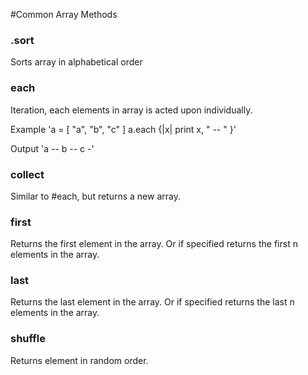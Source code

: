 #Common Array Methods

### .sort
Sorts array in alphabetical order

### each
Iteration, each elements in array is acted upon individually.

Example
'a = [ "a", "b", "c" ]
a.each {|x| print x, " -- " }'

Output
'a -- b -- c -'

### collect
Similar to #each, but returns a new array.

### first
Returns the first element in the array. Or if specified returns the first n elements in the array.

### last
Returns the last element in the array. Or if specified returns the last n elements in the array.

### shuffle
Returns element in random order.
